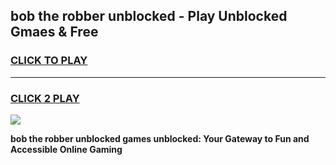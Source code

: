 
## bob the robber unblocked - Play Unblocked Gmaes & Free
<h3>
<a href="https://news.freeplayer.one?title=bob_the_robber_unblocked&ref=16F">CLICK TO PLAY</a></h3>
<hr>

<h3>
<a href="https://news.freeplayer.one?title=bob_the_robber_unblocked&ref=16F">CLICK 2 PLAY</a>
  
</h3>

<a href="https://news.freeplayer.one?title=bob_the_robber_unblocked&ref=16F/"><img src="https://clearcache.store/games.png"></a>


**bob the robber unblocked games unblocked: Your Gateway to Fun and Accessible Online Gaming**
